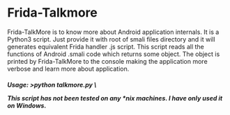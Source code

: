 # Frida-Talkmore

Frida-TalkMore is to know more about Android application internals. It is a Python3 script. Just provide it with root of smali files directory and it will generates equivalent Frida handler .js script. This script reads all the functions of Android .smali code which returns some object. The object is printed by Frida-TalkMore to the console making the application more verbose and learn more about application.

<h5>Usage:
>python talkmore.py \<path to smali files\>

This script has not been tested on any *nix machines. I have only used it on Windows.